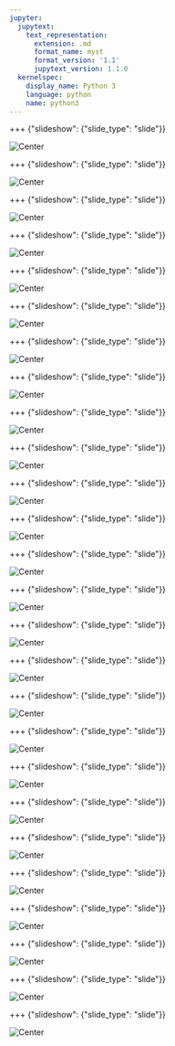 ```yaml
---
jupyter:
  jupytext:
    text_representation:
      extension: .md
      format_name: myst
      format_version: '1.1'
      jupytext_version: 1.1.0
  kernelspec:
    display_name: Python 3
    language: python
    name: python3
---
```


+++ {"slideshow": {"slide_type": "slide"}}

![Center](https://github.com/IBMDeveloperMEA/Data-Science-Lifecycle-Collect-Clean-Predict-Analyze-your-Data/blob/main/images/slide_images/Slide1.png?raw=true)

+++ {"slideshow": {"slide_type": "slide"}}

![Center](https://github.com/IBMDeveloperMEA/Data-Science-Lifecycle-Collect-Clean-Predict-Analyze-your-Data/blob/main/images/slide_images/Slide2.png?raw=true)

+++ {"slideshow": {"slide_type": "slide"}}

![Center](https://github.com/IBMDeveloperMEA/Data-Science-Lifecycle-Collect-Clean-Predict-Analyze-your-Data/blob/main/images/slide_images/Slide3.png?raw=true)

+++ {"slideshow": {"slide_type": "slide"}}

![Center](https://github.com/IBMDeveloperMEA/Data-Science-Lifecycle-Collect-Clean-Predict-Analyze-your-Data/blob/main/images/slide_images/Slide4.png?raw=true)

+++ {"slideshow": {"slide_type": "slide"}}

![Center](https://github.com/IBMDeveloperMEA/Data-Science-Lifecycle-Collect-Clean-Predict-Analyze-your-Data/blob/main/images/slide_images/Slide5.png?raw=true)

+++ {"slideshow": {"slide_type": "slide"}}

![Center](https://github.com/IBMDeveloperMEA/Data-Science-Lifecycle-Collect-Clean-Predict-Analyze-your-Data/blob/main/images/slide_images/Slide6.png?raw=true)

+++ {"slideshow": {"slide_type": "slide"}}

![Center](https://github.com/IBMDeveloperMEA/Data-Science-Lifecycle-Collect-Clean-Predict-Analyze-your-Data/blob/main/images/slide_images/Slide7.png?raw=true)

+++ {"slideshow": {"slide_type": "slide"}}

![Center](https://github.com/IBMDeveloperMEA/Data-Science-Lifecycle-Collect-Clean-Predict-Analyze-your-Data/blob/main/images/slide_images/Slide8.png?raw=true)

+++ {"slideshow": {"slide_type": "slide"}}

![Center](https://github.com/IBMDeveloperMEA/Data-Science-Lifecycle-Collect-Clean-Predict-Analyze-your-Data/blob/main/images/slide_images/Slide9.png?raw=true)

+++ {"slideshow": {"slide_type": "slide"}}

![Center](https://github.com/IBMDeveloperMEA/Data-Science-Lifecycle-Collect-Clean-Predict-Analyze-your-Data/blob/main/images/slide_images/Slide10.png?raw=true)

+++ {"slideshow": {"slide_type": "slide"}}

![Center](https://github.com/IBMDeveloperMEA/Data-Science-Lifecycle-Collect-Clean-Predict-Analyze-your-Data/blob/main/images/slide_images/Slide11.png?raw=true)

+++ {"slideshow": {"slide_type": "slide"}}

![Center](https://github.com/IBMDeveloperMEA/Data-Science-Lifecycle-Collect-Clean-Predict-Analyze-your-Data/blob/main/images/slide_images/Slide12.png?raw=true)

+++ {"slideshow": {"slide_type": "slide"}}

![Center](https://github.com/IBMDeveloperMEA/Data-Science-Lifecycle-Collect-Clean-Predict-Analyze-your-Data/blob/main/images/slide_images/Slide13.png?raw=true)

+++ {"slideshow": {"slide_type": "slide"}}

![Center](https://github.com/IBMDeveloperMEA/Data-Science-Lifecycle-Collect-Clean-Predict-Analyze-your-Data/blob/main/images/slide_images/Slide14.png?raw=true)

+++ {"slideshow": {"slide_type": "slide"}}

![Center](https://github.com/IBMDeveloperMEA/Data-Science-Lifecycle-Collect-Clean-Predict-Analyze-your-Data/blob/main/images/slide_images/Slide15.png?raw=true)

+++ {"slideshow": {"slide_type": "slide"}}

![Center](https://github.com/IBMDeveloperMEA/Data-Science-Lifecycle-Collect-Clean-Predict-Analyze-your-Data/blob/main/images/slide_images/Slide16.png?raw=true)

+++ {"slideshow": {"slide_type": "slide"}}

![Center](https://github.com/IBMDeveloperMEA/Data-Science-Lifecycle-Collect-Clean-Predict-Analyze-your-Data/blob/main/images/slide_images/Slide17.png?raw=true)

+++ {"slideshow": {"slide_type": "slide"}}

![Center](https://github.com/IBMDeveloperMEA/Data-Science-Lifecycle-Collect-Clean-Predict-Analyze-your-Data/blob/main/images/slide_images/Slide18.png?raw=true)

+++ {"slideshow": {"slide_type": "slide"}}

![Center](https://github.com/IBMDeveloperMEA/Data-Science-Lifecycle-Collect-Clean-Predict-Analyze-your-Data/blob/main/images/slide_images/Slide19.png?raw=true)

+++ {"slideshow": {"slide_type": "slide"}}

![Center](https://github.com/IBMDeveloperMEA/Data-Science-Lifecycle-Collect-Clean-Predict-Analyze-your-Data/blob/main/images/slide_images/Slide20.png?raw=true)

+++ {"slideshow": {"slide_type": "slide"}}

![Center](https://github.com/IBMDeveloperMEA/Data-Science-Lifecycle-Collect-Clean-Predict-Analyze-your-Data/blob/main/images/slide_images/Slide21.png?raw=true)

+++ {"slideshow": {"slide_type": "slide"}}

![Center](https://github.com/IBMDeveloperMEA/Data-Science-Lifecycle-Collect-Clean-Predict-Analyze-your-Data/blob/main/images/slide_images/Slide22.png?raw=true)

+++ {"slideshow": {"slide_type": "slide"}}

![Center](https://github.com/IBMDeveloperMEA/Data-Science-Lifecycle-Collect-Clean-Predict-Analyze-your-Data/blob/main/images/slide_images/Slide23.png?raw=true)

+++ {"slideshow": {"slide_type": "slide"}}

![Center](https://github.com/IBMDeveloperMEA/Data-Science-Lifecycle-Collect-Clean-Predict-Analyze-your-Data/blob/main/images/slide_images/Slide24.png?raw=true)

+++ {"slideshow": {"slide_type": "slide"}}

![Center](https://github.com/IBMDeveloperMEA/Data-Science-Lifecycle-Collect-Clean-Predict-Analyze-your-Data/blob/main/images/slide_images/Slide25.png?raw=true)

+++ {"slideshow": {"slide_type": "slide"}}

![Center](https://github.com/IBMDeveloperMEA/Data-Science-Lifecycle-Collect-Clean-Predict-Analyze-your-Data/blob/main/images/slide_images/Slide26.png?raw=true)